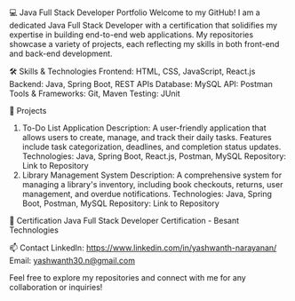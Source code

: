 💻 Java Full Stack Developer Portfolio
Welcome to my GitHub! I am a dedicated Java Full Stack Developer with a certification that solidifies my expertise in building end-to-end web applications. My repositories showcase a variety of projects, each reflecting my skills in both front-end and back-end development.

🛠️ Skills & Technologies
Frontend: HTML, CSS, JavaScript, React.js
Backend: Java, Spring Boot, REST APIs
Database: MySQL
API: Postman
Tools & Frameworks: Git, Maven
Testing: JUnit

📂 Projects
1. To-Do List Application
Description: A user-friendly application that allows users to create, manage, and track their daily tasks. Features include task categorization, deadlines, and completion status updates.
Technologies: Java, Spring Boot, React.js, Postman, MySQL
Repository: Link to Repository
2. Library Management System
Description: A comprehensive system for managing a library's inventory, including book checkouts, returns, user management, and overdue notifications.
Technologies: Java, Spring Boot, Postman, MySQL
Repository: Link to Repository

🌟 Certification
Java Full Stack Developer Certification - Besant Technologies

📫 Contact
LinkedIn: https://www.linkedin.com/in/yashwanth-narayanan/
Email: yashwanth30.n@gmail.com

Feel free to explore my repositories and connect with me for any collaboration or inquiries!

